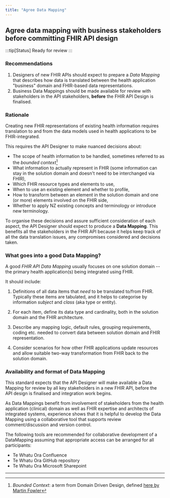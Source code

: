 ```yaml
---
title: "Agree Data Mapping"
---
```


## Agree data mapping with business stakeholders before committing FHIR API design

:::tip[Status]
Ready for review
:::

### Recommendations

1. Designers of new FHIR APIs should expect to prepare a *Data Mapping*  that describes how data is translated between the health application "business" domain and FHIR-based data representations.  
1. Business Data Mappings should be made available for review with stakeholders in the API stakeholders, **before** the FHIR API Design is finalised.

### Rationale

Creating new FHIR representations of existing health information requires translation to and from the data models used in health applications to be FHIR-integrated.

This requires the API Designer to make nuanced decisions about:

- The scope of health information to be handled, sometimes referred to as the *bounded context*[^1]
- What information to actually represent in FHIR (some information can stay in the solution domain and doesn't need to be interchanged via FHIR),  
- Which FHIR resource types and elements to use,  
- When to use an existing element and whether to profile,  
- How to transform between an element in the solution domain and one (or more) elements involved on the FHIR side,  
- Whether to apply NZ existing concepts and terminology or introduce new terminology.

To organise these decisions and assure sufficient consideration of each aspect, the API Designer should expect to produce a **Data Mapping**.  This benefits all the stakeholders in the FHIR API because it helps keep track of all the data translation issues, any compromises considered and decisions taken.

### What goes into a good Data Mapping?

A good *FHIR API Data Mapping* usually focuses on one solution domain -- the primary health application(s) being integrated using FHIR.

It should include:

1. Definitions of all data items that *need* to be translated to/from FHIR.  Typically these items are tabulated, and it helps to categorise by information *subject* and *class* (aka type or entity).

1. For each item, define its data type and cardinality, both in the solution domain and the FHIR architecture.

1. Describe any mapping logic, default rules, grouping requirements, coding etc. needed to convert data between solution domain and FHIR representation.

1. Consider scenarios for how other FHIR applications update resources and allow suitable two-way transformation from FHIR back to the solution domain.

### Availability and format of Data Mapping

This standard expects that the API Designer will make available a Data Mapping for review by all key stakeholders in a new FHIR API, before the API design is finalised and integration work begins.

As Data Mappings benefit from involvement of stakeholders from the health application (clinical) domain as well as FHIR expertise and architects of integrated systems, experience shows that it is helpful to develop the Data Mapping using a collaborative tool that supports review comment/discussion and version control.  

The following tools are recommended for collaborative development of a DataMapping assuming that appropriate access can be arranged for all participants:

- Te Whatu Ora Confluence  
- Te Whatu Ora GitHub repository
- Te Whatu Ora Microsoft Sharepoint  

---

[^1]: *Bounded Context*: a term from Domain Driven Design, defined [here by Martin Fowler](https://martinfowler.com/bliki/BoundedContext.html)
